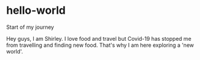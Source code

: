 # hello-world
Start of my journey

Hey guys, I am Shirley. I love food and travel but Covid-19 has stopped me from travelling and finding new food. That's why I am here exploring a 'new world'.
